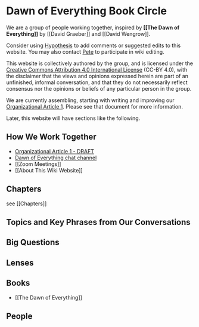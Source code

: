 # Dawn of Everything Book Circle

We are a group of people working together, inspired by **[[The Dawn of Everything]]** by [[David Graeber]] and [[David Wengrow]].

Consider using [Hypothesis]() to add comments or suggested edits to this website. You may also contact [Pete](mailto:kaminski@istori.com) to participate in wiki editing.

This website is collectively authored by the group, and is licensed under the [Creative Commons Attribution 4.0 International License](http://creativecommons.org/licenses/by/4.0/) (CC-BY 4.0), with the disclaimer that the views and opinions expressed herein are part of an unfinished, informal conversation, and that they do not necessarily reflect consensus nor the opinions or beliefs of any particular person in the group.

We are currently assembling, starting with writing and improving our [Organizational Article 1](https://docs.google.com/document/d/1pqZOb-W3KZgMoWmWIIaLHkvAnZ5b6_OtB8qnRzFovCQ/edit?usp=sharing). Please see that document for more information.

Later, this website will have sections like the following.

## How We Work Together

- [Organizational Article 1 - DRAFT](https://docs.google.com/document/d/1pqZOb-W3KZgMoWmWIIaLHkvAnZ5b6_OtB8qnRzFovCQ/edit?usp=sharing)
- [Dawn of Everything chat channel](https://chat.collectivesensecommons.org/agora/channels/dawn-of-everything)
- [[Zoom Meetings]]
- [[About This Wiki Website]]

## Chapters

see [[Chapters]]

## Topics and Key Phrases from Our Conversations

## Big Questions

## Lenses

## Books

- [[The Dawn of Everything]]

## People
